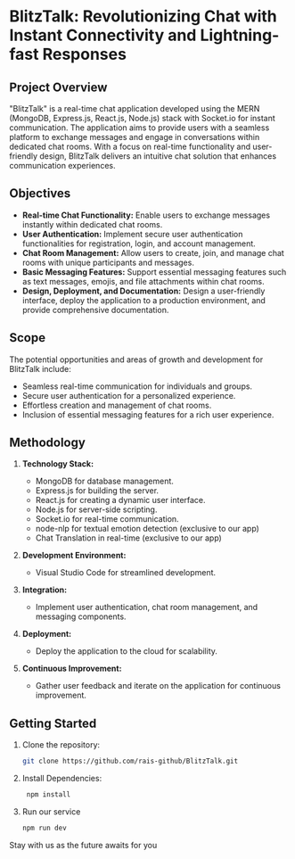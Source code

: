 # BlitzTalk: Revolutionizing Chat with Instant Connectivity and Lightning-fast Responses

## Project Overview

"BlitzTalk" is a real-time chat application developed using the MERN (MongoDB, Express.js, React.js, Node.js) stack with Socket.io for instant communication. The application aims to provide users with a seamless platform to exchange messages and engage in conversations within dedicated chat rooms. With a focus on real-time functionality and user-friendly design, BlitzTalk delivers an intuitive chat solution that enhances communication experiences.

## Objectives

- **Real-time Chat Functionality:** Enable users to exchange messages instantly within dedicated chat rooms.
- **User Authentication:** Implement secure user authentication functionalities for registration, login, and account management.
- **Chat Room Management:** Allow users to create, join, and manage chat rooms with unique participants and messages.
- **Basic Messaging Features:** Support essential messaging features such as text messages, emojis, and file attachments within chat rooms.
- **Design, Deployment, and Documentation:** Design a user-friendly interface, deploy the application to a production environment, and provide comprehensive documentation.

## Scope

The potential opportunities and areas of growth and development for BlitzTalk include:

- Seamless real-time communication for individuals and groups.
- Secure user authentication for a personalized experience.
- Effortless creation and management of chat rooms.
- Inclusion of essential messaging features for a rich user experience.

## Methodology

1. **Technology Stack:**

   - MongoDB for database management.
   - Express.js for building the server.
   - React.js for creating a dynamic user interface.
   - Node.js for server-side scripting.
   - Socket.io for real-time communication.
   - node-nlp for textual emotion detection (exclusive to our app)
   - Chat Translation in real-time (exclusive to our app)

2. **Development Environment:**

   - Visual Studio Code for streamlined development.

3. **Integration:**

   - Implement user authentication, chat room management, and messaging components.

4. **Deployment:**

   - Deploy the application to the cloud for scalability.

5. **Continuous Improvement:**
   - Gather user feedback and iterate on the application for continuous improvement.

## Getting Started

1. Clone the repository:

   ```bash
   git clone https://github.com/rais-github/BlitzTalk.git

   ```

2. Install Dependencies:

   ```bash
    npm install

   ```

3. Run our service
   ```bash
   npm run dev
   ```

Stay with us as the future awaits for you
